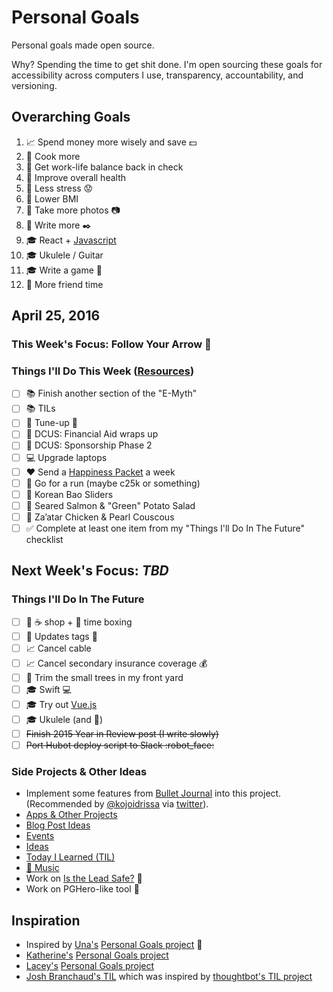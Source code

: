 # Personal Goals

Personal goals made open source.

Why? Spending the time to get shit done. I'm open sourcing these goals for accessibility across computers I use, transparency, accountability, and versioning.

## Overarching Goals

1. :chart_with_upwards_trend: Spend money more wisely and save :dollar:
1. :hospital: Cook more
1. :hospital: Get work-life balance back in check
1. :hospital: Improve overall health
1. :hospital: Less stress :worried:
1. :hospital: Lower BMI
1. :rowboat: Take more photos :camera:
1. :rowboat: Write more :black_nib:
1. :mortar_board: React + [Javascript](https://github.com/getify/You-Dont-Know-JS)
1. :mortar_board: Ukulele / Guitar
1. :mortar_board: Write a game :space_invader:
1. :speech_balloon: More friend time

## April 25, 2016

### This Week's Focus: Follow Your Arrow :purple_heart:

### Things I'll Do This Week ([Resources](resources.md))

- [ ] :books: Finish another section of the "E-Myth"
- [ ] :books: TILs
- [ ] :car: Tune-up :wrench:
- [ ] :circus_tent: DCUS: Financial Aid wraps up
- [ ] :circus_tent: DCUS: Sponsorship Phase 2
- [ ] :computer: Upgrade laptops
- [ ] :heart: Send a [Happiness Packet](https://www.happinesspackets.io/) a week
- [ ] :running: Go for a run (maybe c25k or something)
- [ ] :stew: Korean Bao Sliders 
- [ ] :stew: Seared Salmon & "Green" Potato Salad
- [ ] :stew: Za’atar Chicken & Pearl Couscous
- [ ] :white_check_mark: Complete at least one item from my "Things I'll Do In The Future" checklist

## Next Week's Focus: *TBD*

### Things I'll Do In The Future

- [ ] :calendar: :coffee: shop + :email: time boxing
- [ ] :car: Updates tags :ticket:
- [ ] :chart_with_upwards_trend: Cancel cable
- [ ] :chart_with_upwards_trend: Cancel secondary insurance coverage :moneybag:
- [ ] :house_with_garden: Trim the small trees in my front yard 
- [ ] :mortar_board: Swift :computer:
- [ ] :mortar_board: Try out [Vue.js](https://vuejs.org/)
- [ ] :mortar_board: Ukulele (and :guitar:)
- [ ] ~~Finish 2015 Year in Review post (I write slowly)~~
- [ ] ~~Port Hubot deploy script to Slack :robot_face:~~

### Side Projects & Other Ideas

- Implement some features from [Bullet Journal](http://bulletjournal.com/get-started/) into this project. (Recommended by [@kojoidrissa](https://github.com/kojoidrissa) via [twitter](https://twitter.com/webology/status/701118226801889280)).
- [Apps & Other Projects](ideas/app-ideas.md)
- [Blog Post Ideas](ideas/blog-ideas.md)
- [Events](content-list/events.md)
- [Ideas](ideas/README.md)
- [Today I Learned (TIL)](til/README.md)
- [:musical_note: Music](content-list/music/README.md)
- Work on [Is the Lead Safe?](http://www.istheleadsafe.com/) :basketball:
- Work on PGHero-like tool :hammer:

## Inspiration

- Inspired by [Una's](https://github.com/una) [Personal Goals project](https://github.com/una/personal-goals) :muscle:
- [Katherine's](https://github.com/KatherineMichel) [Personal Goals project](https://github.com/KatherineMichel/personal-goals)
- [Lacey's](https://github.com/williln) [Personal Goals project](https://github.com/williln/personal-goals)
- [Josh Branchaud's TIL](https://github.com/jbranchaud/til) which was inspired by [thoughtbot's TIL project](https://github.com/thoughtbot/til)
